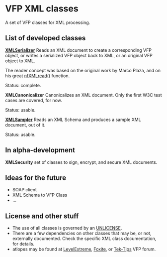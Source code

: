 # VFP XML classes

A set of VFP classes for XML processing.

## List of developed classes

**[XMLSerializer](xml-serializer.md "XMLSerializer")**
Reads an XML document to create a corresponding VFP object, or writes a serialized VFP object back to XML, or an original VFP object to XML.

The reader concept was based on the original work by Marco Plaza, and on his great [nfXMLread()](https://github.com/VFPX/nfXML "nfXMLread()") function.

Status: complete.

**XMLCanonicalizer**
Canonicalizes an XML document. Only the first W3C test cases are covered, for now.

Status: usable.

**[XMLSampler](xml.sampler.md "XMLSampler")**
Reads an XML Schema and produces a sample XML document, out of it.

Status: usable.

## In alpha-development

**XMLSecurity** set of classes to sign, encrypt, and secure XML documents.

## Ideas for the future

- SOAP client
- XML Schema to VFP Class
- ...

## License and other stuff

- The use of all classes is governed by an [UNLICENSE](UNLICENSE.md "UNLICENSE").
- There are a few dependencies on other classes that may be, or not, externally documented. Check the specific XML class documentation, for details.
- atlopes may be found at [LevelExtreme](https://www.levelextreme.com/ "LevelExtreme"), [Foxite](https://www.foxite.com "Foxite"), or [Tek-Tips](http://www.tek-tips.com/threadminder.cfm?pid=184 "Tek-Tips") VFP forum.

